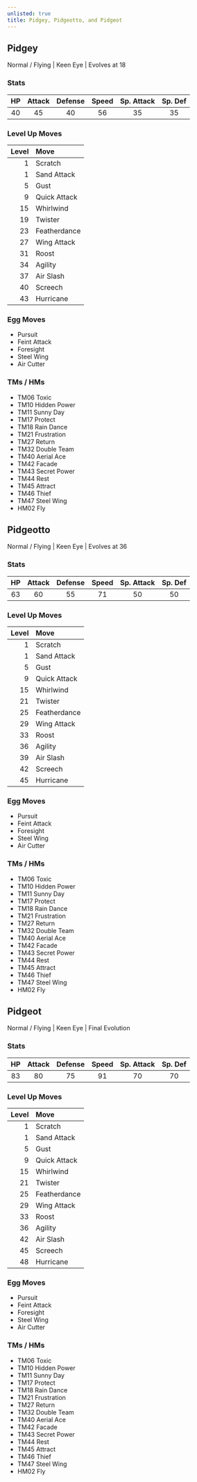 ```yaml
---
unlisted: true
title: Pidgey, Pidgeotto, and Pidgeot
---
```

## Pidgey
Normal / Flying | Keen Eye | Evolves at 18

### Stats

| HP | Attack | Defense | Speed | Sp. Attack | Sp. Def |
|:---:|:---:|:---:|:---:|:---:|:---:|
| 40 | 45 | 40 | 56 | 35 | 35 |

### Level Up Moves

| Level | Move |
|---:|:---|
| 1 | Scratch |
| 1 | Sand Attack |
| 5 | Gust |
| 9 | Quick Attack |
| 15 | Whirlwind |
| 19 | Twister |
| 23 | Featherdance |
| 27 | Wing Attack |
| 31 | Roost |
| 34 | Agility |
| 37 | Air Slash |
| 40 | Screech |
| 43 | Hurricane |

### Egg Moves
 - Pursuit
 - Feint Attack
 - Foresight
 - Steel Wing
 - Air Cutter

### TMs / HMs
 - TM06 Toxic
 - TM10 Hidden Power
 - TM11 Sunny Day
 - TM17 Protect
 - TM18 Rain Dance
 - TM21 Frustration
 - TM27 Return
 - TM32 Double Team
 - TM40 Aerial Ace
 - TM42 Facade
 - TM43 Secret Power
 - TM44 Rest
 - TM45 Attract
 - TM46 Thief
 - TM47 Steel Wing
 - HM02 Fly

## Pidgeotto
Normal / Flying | Keen Eye | Evolves at 36

### Stats

| HP | Attack | Defense | Speed | Sp. Attack | Sp. Def |
|:---:|:---:|:---:|:---:|:---:|:---:|
| 63 | 60 | 55 | 71 | 50 | 50 |

### Level Up Moves

| Level | Move |
|---:|:---|
| 1 | Scratch |
| 1 | Sand Attack |
| 5 | Gust |
| 9 | Quick Attack |
| 15 | Whirlwind |
| 21 | Twister |
| 25 | Featherdance |
| 29 | Wing Attack |
| 33 | Roost |
| 36 | Agility |
| 39 | Air Slash |
| 42 | Screech |
| 45 | Hurricane |

### Egg Moves
 - Pursuit
 - Feint Attack
 - Foresight
 - Steel Wing
 - Air Cutter

### TMs / HMs
 - TM06 Toxic
 - TM10 Hidden Power
 - TM11 Sunny Day
 - TM17 Protect
 - TM18 Rain Dance
 - TM21 Frustration
 - TM27 Return
 - TM32 Double Team
 - TM40 Aerial Ace
 - TM42 Facade
 - TM43 Secret Power
 - TM44 Rest
 - TM45 Attract
 - TM46 Thief
 - TM47 Steel Wing
 - HM02 Fly

## Pidgeot
Normal / Flying | Keen Eye | Final Evolution

### Stats

| HP | Attack | Defense | Speed | Sp. Attack | Sp. Def |
|:---:|:---:|:---:|:---:|:---:|:---:|
| 83 | 80 | 75 | 91 | 70 | 70 |

### Level Up Moves

| Level | Move |
|---:|:---|
| 1 | Scratch |
| 1 | Sand Attack |
| 5 | Gust |
| 9 | Quick Attack |
| 15 | Whirlwind |
| 21 | Twister |
| 25 | Featherdance |
| 29 | Wing Attack |
| 33 | Roost |
| 36 | Agility |
| 42 | Air Slash |
| 45 | Screech |
| 48 | Hurricane |

### Egg Moves
 - Pursuit
 - Feint Attack
 - Foresight
 - Steel Wing
 - Air Cutter

### TMs / HMs
 - TM06 Toxic
 - TM10 Hidden Power
 - TM11 Sunny Day
 - TM17 Protect
 - TM18 Rain Dance
 - TM21 Frustration
 - TM27 Return
 - TM32 Double Team
 - TM40 Aerial Ace
 - TM42 Facade
 - TM43 Secret Power
 - TM44 Rest
 - TM45 Attract
 - TM46 Thief
 - TM47 Steel Wing
 - HM02 Fly